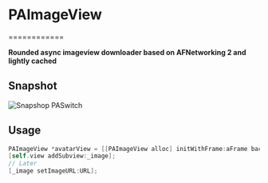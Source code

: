 # PAImageView
============

**Rounded async imageview downloader based on AFNetworking 2 and lightly cached**

## Snapshot

![Snapshop PASwitch](https://raw.github.com/abiaad/paimageview/master/snapshot.gif)

## Usage

```objective-c
PAImageView *avatarView = [[PAImageView alloc] initWithFrame:aFrame backgroundProgressColor:[UIColor whiteColor] progressColor:[UIColor lightGrayColor]];
[self.view addSubview:_image];
// Later
[_image setImageURL:URL];
```
